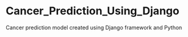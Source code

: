 # Cancer_Prediction_Using_Django

Cancer prediction model created using Django framework and Python
